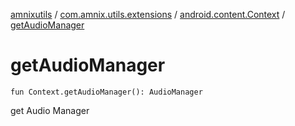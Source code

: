 [amnixutils](../../index.md) / [com.amnix.utils.extensions](../index.md) / [android.content.Context](index.md) / [getAudioManager](./get-audio-manager.md)

# getAudioManager

`fun Context.getAudioManager(): AudioManager`

get Audio Manager

